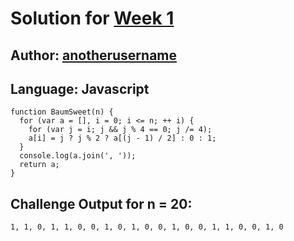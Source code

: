 # Solution for [Week 1](Index)
## Author: [anotherusername](https://what.thedailywtf.com/user/anotherusername)

<a name="Javascript"></a>
## Language: Javascript

```
function BaumSweet(n) {
  for (var a = [], i = 0; i <= n; ++ i) {
    for (var j = i; j && j % 4 == 0; j /= 4);
    a[i] = j ? j % 2 ? a[(j - 1) / 2] : 0 : 1;
  }
  console.log(a.join(', '));
  return a;
}
```

## Challenge Output for n = 20:
```
1, 1, 0, 1, 1, 0, 0, 1, 0, 1, 0, 0, 1, 0, 0, 1, 1, 0, 0, 1, 0
```